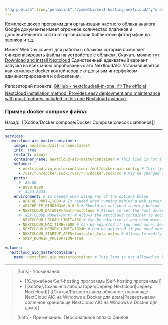 ```yaml
---
{"dg-publish":true,"permalink":"/zametki/self-hosting-nextcloud/","created":"2024-07-03 23:30","updated":"2024-10-01T20:30:31+03:00"}
---
```


Комплекс докер программ для организации частного облака аналога Google документы имеет огромное количество плагинов и дополнительного софта от организации библиотеки фотографий до звонков и т.д.

Имеет WebDav клиент для работы с облаком который позволяет синхронизировать файлы на устройстве с облаком. Скачать можно тут: [Download and install Nextcloud](https://nextcloud.com/install/)
Единственный адекватный вариант запуска из всех мною опробованных это NextloudAIO. Устанавливается как комплекс docker контейнеров с отдельным интерфейсом администрирования и обновления. 

Репозиторий проекта: [GitHub - nextcloud/all-in-one: 📦 The official Nextcloud installation method. Provides easy deployment and maintenance with most features included in this one Nextcloud instance.](https://github.com/nextcloud/all-in-one)

### Пример docker compose файла:

<div class="transclusion internal-embed is-loaded"><div class="markdown-embed">




Назад:: [[Хобби/Docker compose/Docker Compose\|список шаблонов]]

---

```yaml
services:
  nextcloud-aio-mastercontainer:
    image: nextcloud/all-in-one:latest
    init: true
    restart: always
    container_name: nextcloud-aio-mastercontainer # This line is not allowed to be changed as otherwise AIO will not work correctly
    volumes:
      - nextcloud_aio_mastercontainer:/mnt/docker-aio-config # This line is not allowed to be changed as otherwise the built-in backup solution will not work
      - /var/run/docker.sock:/var/run/docker.sock:ro # May be changed on macOS, Windows or docker rootless. See the applicable documentation. If adjusting, don't forget to also set 'WATCHTOWER_DOCKER_SOCKET_PATH'!
    ports:
      #- 80:80
      - 8080:8080
      #- 8443:8443
    environment: # Is needed when using any of the options below
      - APACHE_PORT=11000 # Is needed when running behind a web server or reverse proxy (like Apache, Nginx, Cloudflare Tunnel and else). See https://github.com/nextcloud/all-in-one/blob/main/reverse-proxy.md
      - APACHE_IP_BINDING=0.0.0.0 # Should be set when running behind a web server or reverse proxy (like Apache, Nginx, Cloudflare Tunnel and else) that is running on the same host. See https://github.com/nextcloud/all-in-one/blob/main/reverse-proxy.md
      - NEXTCLOUD_DATADIR=/mnt/nextcloud # Allows to set the host directory for Nextcloud's datadir. ⚠️⚠️⚠️ Warning: do not set or adjust this value after the initial Nextcloud installation is done! See https://github.com/nextcloud/all-in-one#how-to-change-the-default-location-of-nextclouds-datadir
      #- NEXTCLOUD_MOUNT=/mnt/ # Allows the Nextcloud container to access the chosen directory on the host. See https://github.com/nextcloud/all-in-one#how-to-allow-the-nextcloud-container-to-access-directories-on-the-host
      - NEXTCLOUD_UPLOAD_LIMIT=10G # Can be adjusted if you need more. See https://github.com/nextcloud/all-in-one#how-to-adjust-the-upload-limit-for-nextcloud
      - NEXTCLOUD_MAX_TIME=3600 # Can be adjusted if you need more. See https://github.com/nextcloud/all-in-one#how-to-adjust-the-max-execution-time-for-nextcloud
      - NEXTCLOUD_MEMORY_LIMIT=1024M # Can be adjusted if you need more. See https://github.com/nextcloud/all-in-one#how-to-adjust-the-php-memory-limit-for-nextcloud
      - NEXTCLOUD_STARTUP_APPS=twofactor_totp notes # Allows to modify the Nextcloud apps that are installed on starting AIO the first time. See https://github.com/nextcloud/all-in-one#how-to-change-the-nextcloud-apps-that-are-installed-on-the-first-startup
      - SKIP_DOMAIN_VALIDATION=true
      
volumes:
  nextcloud_aio_mastercontainer:
    name: nextcloud_aio_mastercontainer # This line is not allowed to be changed as otherwise the built-in backup solution will not work
```

</div></div>


---
> [!urls]- Упоминания:
> - [[Служебное/Self-hosting программы\|Self-hosting программы]]
> - [[Хобби/Домашняя лаборатория/Сервер Nextcloud\|Сервер Nextcloud]]
> [[Статьи/Развертываем облачное хранилище NextCloud AIO на Windows в Docker для дома\|Развертываем облачное хранилище NextCloud AIO на Windows в Docker для дома]]

> [!info]-
> Примечание:: Персональное облако файлов
